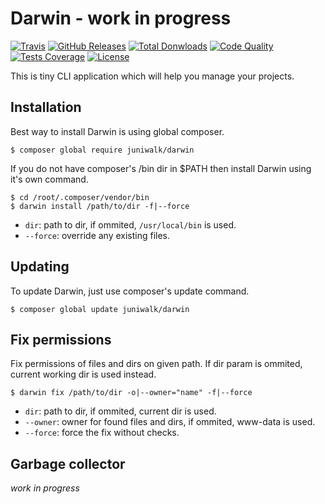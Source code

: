 Darwin - work in progress
======

[![Travis](https://img.shields.io/travis/juniwalk/Darwin.svg?style=flat-square)](https://travis-ci.org/juniwalk/Darwin)
[![GitHub Releases](https://img.shields.io/github/release/juniwalk/Darwin.svg?style=flat-square)](https://github.com/juniwalk/Darwin/releases)
[![Total Donwloads](https://img.shields.io/packagist/dt/juniwalk/Darwin.svg?style=flat-square)](https://packagist.org/packages/juniwalk/Darwin)
[![Code Quality](https://img.shields.io/scrutinizer/g/juniwalk/Darwin.svg?style=flat-square)](https://scrutinizer-ci.com/g/juniwalk/Darwin/)
[![Tests Coverage](https://img.shields.io/scrutinizer/coverage/g/juniwalk/Darwin.svg?style=flat-square)](https://scrutinizer-ci.com/g/juniwalk/Darwin/)
[![License](https://img.shields.io/packagist/l/juniwalk/Darwin.svg?style=flat-square)](https://mit-license.org)

This is tiny CLI application which will help you manage your projects.

Installation
------------

Best way to install Darwin is using global composer.

```
$ composer global require juniwalk/darwin
```

If you do not have composer's /bin dir in $PATH then install Darwin using it's own command.

```
$ cd /root/.composer/vendor/bin
$ darwin install /path/to/dir -f|--force
```

- `dir`: path to dir, if ommited, `/usr/local/bin` is used.
- `--force`: override any existing files.

Updating
--------

To update Darwin, just use composer's update command.

```
$ composer global update juniwalk/darwin
```

Fix permissions
---------------

Fix permissions of files and dirs on given path. If dir param is ommited, current working dir is used instead.

```
$ darwin fix /path/to/dir -o|--owner="name" -f|--force
```

- `dir`: path to dir, if ommited, current dir is used.
- `--owner`: owner for found files and dirs, if ommited, www-data is used.
- `--force`: force the fix without checks.

Garbage collector
-----------------

*work in progress*
